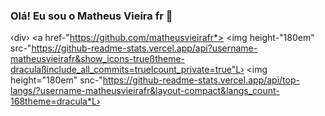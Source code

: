 ### Olá! Eu sou o Matheus Vieira fr 👋

‹div›
  <a href-"https://github.com/matheusvieirafr*>
  <img height-"180em" src-"https://github-readme-stats.vercel.app/api?username-matheusvieirafr&show_icons-trueßtheme-draculaßinclude_all_commits=truelcount_private=true"L›
  <img height="180em" snc-"https://github-readme-stats.vercel.app/api/top-langs/?username-matheusvieirafr&layout-compact&langs_count-168theme=dracula*L›
</div>
  
